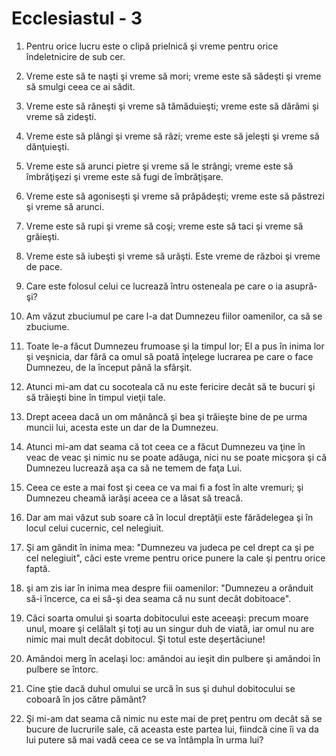 # Ecclesiastul - 3

1. Pentru orice lucru este o clipă prielnică şi vreme pentru orice îndeletnicire de sub cer.

2. Vreme este să te naşti şi vreme să mori; vreme este să sădeşti şi vreme să smulgi ceea ce ai sădit.

3. Vreme este să răneşti şi vreme să tămăduieşti; vreme este să dărâmi şi vreme să zideşti.

4. Vreme este să plângi şi vreme să râzi; vreme este să jeleşti şi vreme să dănţuieşti.

5. Vreme este să arunci pietre şi vreme să le strângi; vreme este să îmbrăţişezi şi vreme este să fugi de îmbrăţişare.

6. Vreme este să agoniseşti şi vreme să prăpădeşti; vreme este să păstrezi şi vreme să arunci.

7. Vreme este să rupi şi vreme să coşi; vreme este să taci şi vreme să grăieşti.

8. Vreme este să iubeşti şi vreme să urăşti. Este vreme de război şi vreme de pace.

9. Care este folosul celui ce lucrează întru osteneala pe care o ia asupră-şi?

10. Am văzut zbuciumul pe care l-a dat Dumnezeu fiilor oamenilor, ca să se zbuciume.

11. Toate le-a făcut Dumnezeu frumoase şi la timpul lor; El a pus în inima lor şi veşnicia, dar fără ca omul să poată înţelege lucrarea pe care o face Dumnezeu, de la început până la sfârşit.

12. Atunci mi-am dat cu socoteala că nu este fericire decât să te bucuri şi să trăieşti bine în timpul vieţii tale.

13. Drept aceea dacă un om mănâncă şi bea şi trăieşte bine de pe urma muncii lui, acesta este un dar de la Dumnezeu.

14. Atunci mi-am dat seama că tot ceea ce a făcut Dumnezeu va ţine în veac de veac şi nimic nu se poate adăuga, nici nu se poate micşora şi că Dumnezeu lucrează aşa ca să ne temem de faţa Lui.

15. Ceea ce este a mai fost şi ceea ce va mai fi a fost în alte vremuri; şi Dumnezeu cheamă iarăşi aceea ce a lăsat să treacă.

16. Dar am mai văzut sub soare că în locul dreptăţii este fărădelegea şi în locul celui cucernic, cel nelegiuit.

17. Şi am gândit în inima mea: "Dumnezeu va judeca pe cel drept ca şi pe cel nelegiuit", căci este vreme pentru orice punere la cale şi pentru orice faptă.

18. şi am zis iar în inima mea despre fiii oamenilor: "Dumnezeu a orânduit să-i încerce, ca ei să-şi dea seama că nu sunt decât dobitoace".

19. Căci soarta omului şi soarta dobitocului este aceeaşi: precum moare unul, moare şi celălalt şi toţi au un singur duh de viată, iar omul nu are nimic mai mult decât dobitocul. Şi totul este deşertăciune!

20. Amândoi merg în acelaşi loc: amândoi au ieşit din pulbere şi amândoi în pulbere se întorc.

21. Cine ştie dacă duhul omului se urcă în sus şi duhul dobitocului se coboară în jos către pământ?

22. Şi mi-am dat seama că nimic nu este mai de preţ pentru om decât să se bucure de lucrurile sale, că aceasta este partea lui, fiindcă cine îi va da lui putere să mai vadă ceea ce se va întâmpla în urma lui?

